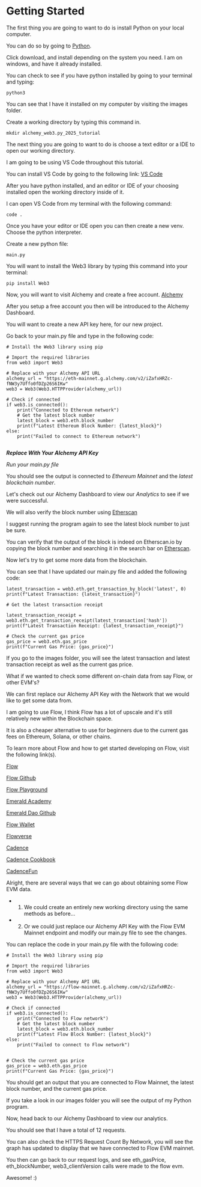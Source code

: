 # Getting Started

The first thing you are going to want to do is install Python on your local computer.

You can do so by going to [Python](https://www.python.org/).

Click download, and install depending on the system you need. I am on windows, and have it already installed.

You can check to see if you have python installed by going to your terminal and typing:

```
python3
```

You can see that I have it installed on my computer by visiting the images folder.

Create a working directory by typing this command in.

```
mkdir alchemy_web3.py_2025_tutorial
```

The next thing you are going to want to do is choose a text editor or a IDE to open our working directory.

I am going to be using VS Code throughout this tutorial.

You can install VS Code by going to the following link:
[VS Code](https://code.visualstudio.com/)

After you have python installed, and an editor or IDE of your choosing installed open the working directory inside of it.

I can open VS Code from my terminal with the following command:

```
code .
```

Once you have your editor or IDE open you can then create a new venv. Choose the python interpreter.

Create a new python file:

```
main.py
```

You will want to install the Web3 library by typing this command into your terminal:

```
pip install Web3
```

Now, you will want to visit Alchemy and create a free account. [Alchemy](https://www.alchemy.com/)

After you setup a free account you then will be introduced to the Alchemy Dashboard.

You will want to create a new API key here, for our new project.

Go back to your main.py file and type in the following code:

```
# Install the Web3 library using pip

# Import the required libraries
from web3 import Web3

# Replace with your Alchemy API URL
alchemy_url = "https://eth-mainnet.g.alchemy.com/v2/iZafxHRZc-fNW3y7Uffo0fDZp26S6IKw"
web3 = Web3(Web3.HTTPProvider(alchemy_url))

# Check if connected
if web3.is_connected():
    print("Connected to Ethereum network")
    # Get the latest block number
    latest_block = web3.eth.block_number
    print(f"Latest Ethereum Block Number: {latest_block}")
else:
    print("Failed to connect to Ethereum network")
    
```

***Replace With Your Alchemy API Key*** 

_Run your main.py file_

You should see the output is connected to _Ethereum Mainnet_ and the _latest blockchain number_.

Let's check out our Alchemy Dashboard to view our _Analytics_ to see if we were successful.

We will also verify the block number using [Etherscan](https://etherscan.io/)

I suggest running the program again to see the latest block number to just be sure.

You can verify that the output of the block is indeed on Etherscan.io by copying the block number and searching it in the search bar on [Etherscan](https://etherscan.io/).

Now let's try to get some more data from the blockchain.

You can see that I have updated our main.py file and added the following code:

```
latest_transaction = web3.eth.get_transaction_by_block('latest', 0)
print(f"Latest Transaction: {latest_transaction}")

# Get the latest transaction receipt

latest_transaction_receipt = web3.eth.get_transaction_receipt(latest_transaction['hash'])
print(f"Latest Transaction Receipt: {latest_transaction_receipt}")

# Check the current gas price
gas_price = web3.eth.gas_price
print(f"Current Gas Price: {gas_price}")
```

If you go to the images folder, you will see the latest transaction and latest transaction receipt as well as the current gas price.

What if we wanted to check some different on-chain data from say Flow, or other EVM's?

We can first replace our Alchemy API Key with the Network that we would like to get some data from.

I am going to use Flow, I think Flow has a lot of upscale and it's still relatively new within the Blockchain space.

It is also a cheaper alternative to use for beginners due to the current gas fees on Ethereum, Solana, or other chains. 

To learn more about Flow and how to get started developing on Flow, visit the following link(s). 

[Flow](https://flow.com/)

[Flow Github](https://github.com/onflow)

[Flow Playground](https://play.flow.com/)

[Emerald Academy](https://academy.ecdao.org/en?utm_source=Flowverse&utm_medium=Website&utm_campaign=Dapp)

[Emerald Dao Github](https://github.com/emerald-dao)

[Flow Wallet](https://wallet.flow.com/)

[Flowverse](https://www.flowverse.co/)

[Cadence](https://cadence-lang.org/docs)

[Cadence Cookbook](https://cadence-cookbook.vercel.app/?utm_source=Flowverse&utm_medium=Website&utm_campaign=Dapp)

[CadenceFun](https://cadence-fun-frontend.vercel.app/?utm_source=Flowverse&utm_medium=Website&utm_campaign=Dapp)

Alright, there are several ways that we can go about obtaining some Flow EVM data.

- 1. We could create an entirely new working directory using the same methods as before...
- 2. Or we could just replace our Alchemy API Key with the Flow EVM Mainnet endpoint and modify our main.py file to see the changes.

You can replace the code in your main.py file with the following code:
```
# Install the Web3 library using pip

# Import the required libraries
from web3 import Web3

# Replace with your Alchemy API URL
alchemy_url = "https://flow-mainnet.g.alchemy.com/v2/iZafxHRZc-fNW3y7Uffo0fDZp26S6IKw"
web3 = Web3(Web3.HTTPProvider(alchemy_url))

# Check if connected
if web3.is_connected():
    print("Connected to Flow network")
    # Get the latest block number
    latest_block = web3.eth.block_number
    print(f"Latest Flow Block Number: {latest_block}")
else:
    print("Failed to connect to Flow network")
    

# Check the current gas price
gas_price = web3.eth.gas_price
print(f"Current Gas Price: {gas_price}")
```
You should get an output that you are connected to Flow Mainnet, the latest block number, and the current gas price.

If you take a look in our images folder you will see the output of my Python program.

Now, head back to our Alchemy Dashboard to view our analytics.

You should see that I have a total of 12 requests.

You can also check the HTTPS Request Count By Network, you will see the graph has updated to display that we have connected to Flow EVM mainnet.

You then can go back to our request logs, and see eth_gasPrice, eth_blockNumber, web3_clientVersion calls were made to the flow evm.

Awesome! :)
